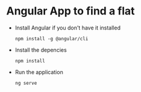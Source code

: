# Angular App to find a flat 
- Install Angular if you don't have it installed

  `npm install -g @angular/cli`

- Install the depencies

  `npm install` 

- Run the application 

  `ng serve`